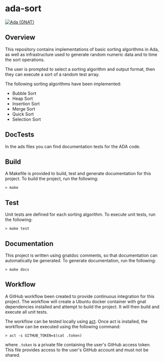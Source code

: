 # ada-sort

[![Ada (GNAT)](https://github.com/AdmaJonse/ada-sort/actions/workflows/ada.yml/badge.svg?branch=main)](https://github.com/AdmaJonse/ada-sort/actions/workflows/ada.yml)

## Overview
This repository contains implementations of basic sorting algorithms in Ada, as well as infrastructure used to generate random numeric data and to time the sort operations. 

The user is prompted to select a sorting algorithm and output format, then they can execute a sort of a random test array.

The following sorting algorithms have been implemented:
* Bubble Sort
* Heap Sort
* Insertion Sort
* Merge Sort
* Quick Sort
* Selection Sort

## DocTests

In the ads files you can find documentation tests for the ADA code.

## Build

A Makefile is provided to build, test and generate documentation for this project. To build the project, run the following:

```
> make
```

## Test

Unit tests are defined for each sorting algorithm. To execute unit tests, run the following:

```
> make test
```

## Documentation

This project is written using gnatdoc comments, so that documentation can automatically be generated. To generate documentation, run the following:

```
> make docs
```

## Workflow

A GitHub workflow been created to provide continuous integration for this project. The workflow will create a Ubuntu docker container with gnat dependencies installed and attempt to build the project. It will then build and execute all unit tests.

The workflow can be tested locally using [act](https://github.com/nektos/act). Once act is installed, the workflow can be executed using the following command:

```
> act -s GITHUB_TOKEN=$(cat .token)
```

where `.token` is a private file containing the user's GitHub access token. This file provides access to the user's GitHub account and must not be shared.
